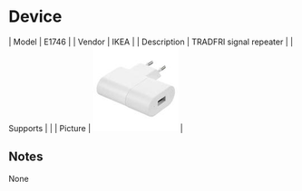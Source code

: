 
# Device

| Model | E1746  |
| Vendor  | IKEA  |
| Description | TRADFRI signal repeater |
| Supports |  |
| Picture | ![../images/devices/E1746.jpg](../images/devices/E1746.jpg) |

## Notes

None

